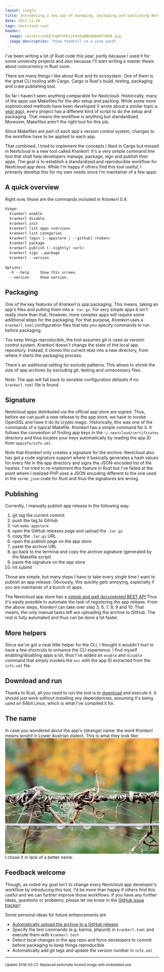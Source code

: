 ```yaml
---
layout: single
title: Introducing a new way of managing, packaging and publishing Nextcloud apps
date: 2017-11-28
tags: nextcloud rust
header:
  image: /assets/oxEEJnq8YVhExjh4vEwBBLHmDm6Fn8h8.jpg
  image_description: "Vine tendrill in a vine yard"
---
```


I've been writing a lot of Rust code this year, partly because I used it for some
university projects and also because I'll start writing a master thesis about
concurrency in Rust soon.

There are many things I like about Rust and its ecosystem. One of them is the
great CLI tooling with Cargo. Cargo is Rust's build, testing, packaging and
crate publishing tool.

So far I haven't seen anything comparable for Nextcloud. Historically, many of the
apps use Makefiles for the dev setup and packing. While some more sophisticated
methods have been developed (I wrote about a similar topic a
[year ago](/2016/11/29/sign-nextcloud-app.html)), every project has a different
kind of script to do the setup and packaging. That means the workflow is anything
but standardized. Moreover, Makefiles aren't the right tool for this job.

Since Makefiles are part of each app's version control system, changes to the
workflow have to be applied to each app.

That combined, I tried to implement the concepts I liked in Cargo but missed in
Nextcloud in a new tool called *Krankerl*. It's a very simple command line tool
that shall help developers manage, package, sign and publish their apps. The goal
is to establish a standardized and reproducible workflow for Nextcloud app devs.
While I'm happy if others find this tool useful, I primarily develop this for
my own needs since I'm maintainer of a few apps.

## A quick overview

Right now, those are the commands included in *Krankerl* 0.4:

```
Usage:
  krankerl enable
  krankerl disable
  krankerl init
  krankerl list apps <version>
  krankerl list categories
  krankerl login [--appstore | --github] <token>
  krankerl package
  krankerl publish (--nightly) <url>
  krankerl sign --package
  krankerl --version

Options:
  -h --help     Show this screen.
  --version     Show version.
```

## Packaging

One of the key features of *Krankerl* is app packaging. This means, taking an
app's files and putting them into a `.tar.gz`. For very simple apps it isn't really
more than that. However, more complex apps will require some additional steps for
the packaging. For that purpose, *Krankerl* uses a `krankerl.toml` configuration
files that lets you specify commands to run before packaging.

Too keep things reproducible, the tool assumes *git* is used as version control system.
*Krankerl* doesn't change the state of the local app repository. Instead, it clones
the current `HEAD` into a new directory, from where it starts the packaging process.

There's an additional setting for exclude patterns. This allows to shrink the size
of app archives by excluding git, testing and unnecessary files.

Note: The app will fall back to sensible configuration defaults if no `krankerl.toml`
file is found.

## Signature

Nextcloud apps distributed via the official app store are signed. Thus, before we
can push a new release to the app store, we have to invoke OpenSSL and have it
do its crypto magic. Historically, this was one of the commands of a typical
Makefile. *Krankerl* has a simple command for it. It follows the convention of
finding app keys in the `~/.nextcloud/certificates` directory and thus locates
your keys automatically by reading the app ID from `appinfo/info.xml`.

Note that *Krankerl* only creates a signature for the archive. Nextcloud also has
got a code signature support where it basically generates a hash values for every
file in the app directory and signs the JSON-encoded list of file hashes. I've
tried to re-implement this feature in Rust but I've failed at the point where
I realized PHP uses a JSON encoding different to the one used in the `serde_json`
crate for Rust and thus the signatures are wrong.

## Publishing

Currently, I manually publish app release in the following way:

1. git tag the current commit
2. push the tag to GitHub
3. run `make appstore`
4. open the GitHub releases page and upload the `.tar.gz`
5. copy the `.tar.gz` URL
6. open the publish page on the app store
7. paste the archive URL
8. go back to the terminal and copy the archive signature (generated by the Makefile script)
9. paste the signature on the app store
10. hit submit

Those are simple, but many steps I have to take every single time I want to
publish an app release. Obviously, this quickly gets annoying, especially if you
are maintainer of a bunch of apps.

The Nextcloud app store has a
[simple and well documented REST API](https://nextcloudappstore.readthedocs.io/en/latest/restapi.html).Thus it's
easily possible to automate the task of registering the app release. From the above steps,
*Krankerl* can take over step 3, 6, 7, 8, 9 and 10. That means, the only manual tasks left are
uploading the archive to GitHub. The rest is fully automated and thus can be done a lot faster.

## More helpers

Since we've got a neat little helper for the CLI, I thought it wouldn't hurt to have a few
shortcuts to enhance the CLI experience. I find myself enabling/disabling apps a lot, thus
I've added an `enable` and `disable` command that simply invokes the `occ` with the app ID
extracted from the `info.xml` file.

## Download and run

Thanks to Rust, all you need to run the tool is to
[download](https://github.com/ChristophWurst/krankerl/releases) and execute it. It should just
work without installing any dependencies, assuming it's being used on 64bit Linux, which is
what I've compiled it for.

## The name

In case you wondered about the app's (strange) name: the word *Krankerl* means
*tendril* in Lower Austrian dialect. This is what they look like:
![Krankerl (tendril)](/assets/20171128_kranker_nextcloud_app_mgmt/krankerl.png)
I chose it in lack of a better name.

## Feedback welcome

Though, as noted my goal isn't to change every Nextcloud app developer's workflow by
introducing this tool, I'd be more than happy if others find this useful and we can further
improve those workflows. If you have any further ideas, questions or problems, please let me
know in the [GitHub issue tracker](https://github.com/ChristophWurst/krankerl/issues)!

Some personal ideas for future enhancements are
* [Automatically upload the archive to a GitHub release](https://github.com/ChristophWurst/krankerl/issues/8)
* Specify the test commands (e.g. karma, phpunit) in `krankerl.toml` and execute
  them with `krankerl test`
* Detect local changes in the app repo and force developers to commit before
  packaging to keep things reproducible
* Automatically add git tags and update the version number in `info.xml`

---

<small>
Update 2018-03-27: Replaced externally hosted image with embedded one.
</small>
